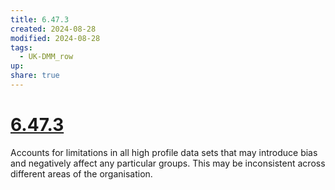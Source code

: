 ```yaml
---
title: 6.47.3
created: 2024-08-28
modified: 2024-08-28
tags:
  - UK-DMM_row
up: 
share: true
---
```

# [6.47.3](6.47.3.md)

Accounts for limitations in all high profile data sets that may introduce bias and negatively affect any particular groups. This may be inconsistent across different areas of the organisation.
